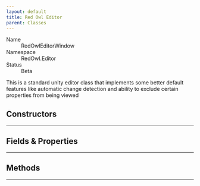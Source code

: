 ```yaml
---
layout: default
title: Red Owl Editor
parent: Classes
---
```


<dl>
  <dt>Name</dt>
  <dd>RedOwlEditorWindow</dd>
  <dt>Namespace</dt>
  <dd>RedOwl.Editor</dd>
  <dt>Status</dt>
  <dd><span class="label label-yellow">Beta</span></dd>
</dl>

This is a standard unity editor class that implements some better default features like automatic change detection and ability to exclude certain properties from being viewed

## Constructors
---

## Fields & Properties
---

## Methods
---

